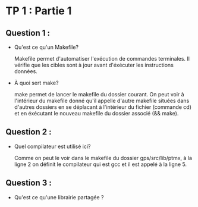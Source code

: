 # TP 1 : Partie 1

## Question 1 :

- Qu'est ce qu'un Makefile?
  <p>Makefile permet d'automatiser l'exécution de commandes terminales. Il vérifie que les cibles sont à jour avant d'éxécuter les instructions données.<p>
  
- À quoi sert make?
  <p>make permet de lancer le makefile du dossier courant. On peut voir à l'intérieur du makefile donné qu'il appelle d'autre makefile situées dans d'autres dossiers en se déplacant à l'intérieur du fichier (commande cd) et en éxécutant le nouveau makefile du dossier associé (&& make).<p>
  
## Question 2 :
  
- Quel compilateur est utilisé ici?
  <p>Comme on peut le voir dans le makefile du dossier gps/src/lib/ptmx, à la ligne 2 on définit le compilateur qui est gcc et il est appelé à la ligne 5.<p>
  
## Question 3 :

- Qu'est ce qu'une librairie partagée ?
<p><p>
